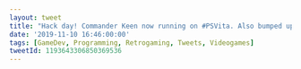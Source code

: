 ```yaml
---
layout: tweet
title: "Hack day! Commander Keen now running on #PSVita. Also bumped up the internal resolution to Vita native res. Runs great! Just need to get input working. #retrogaming #gamedev"
date: '2019-11-10 16:46:00:00'
tags: [GameDev, Programming, Retrogaming, Tweets, Videogames]
tweetId: 1193643306850369536
---
```

